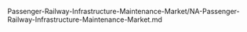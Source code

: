


Passenger-Railway-Infrastructure-Maintenance-Market/NA-Passenger-Railway-Infrastructure-Maintenance-Market.md
